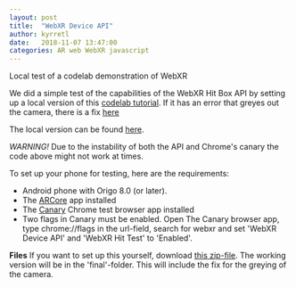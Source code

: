 ```yaml
---
layout: post
title:  "WebXR Device API"
author: kyrretl
date:   2018-11-07 13:47:00
categories: AR web WebXR javascript
---
```


Local test of a codelab demonstration of WebXR
<!-- more -->

We did a simple test of the capabilities of the WebXR Hit Box API by setting up a local version of this [codelab tutorial](https://codelabs.developers.google.com/codelabs/ar-with-webxr/#0). If it has an error that greyes out the camera, there is a fix [here](https://github.com/googlecodelabs/ar-with-webxr/issues/8)

The local version can be found [here](https://ub-www01.uio.no/prosjekter/ar/webxr/final/).

*WARNING!* Due to the instability of both the API and Chrome's canary the code above might not work at times.

To set up your phone for testing, here are the requirements:

* Android phone with Origo 8.0 (or later).
* The [ARCore](https://play.google.com/store/apps/details?id=com.google.ar.core&hl=no) app installed 
* The [Canary](https://play.google.com/store/apps/details?id=com.chrome.canary) Chrome test browser app installed
* Two flags in Canary must be enabled. Open The Canary browser app, type chrome://flags in the url-field, search for webxr and set 'WebXR Device API' and 'WebXR Hit Test' to 'Enabled'.

**Files**
If you want to set up this yourself, download [this zip-file](https://scriptotek.github.io/ar-project/assets/webxr.zip). The working version will be in the 'final'-folder. This will include the fix for the greying of the camera.

